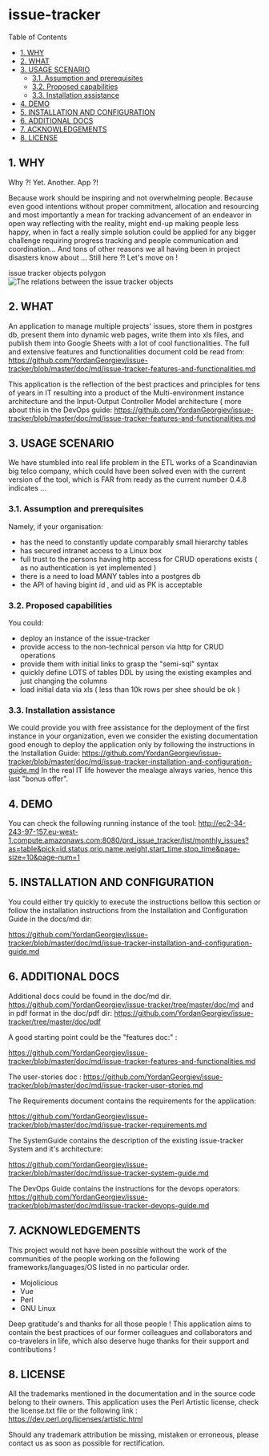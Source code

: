 #  issue-tracker


Table of Contents

  * [1. WHY](#1-why)
  * [2. WHAT ](#2-what-)
  * [3. USAGE SCENARIO](#3-usage-scenario)
    * [3.1. Assumption and prerequisites](#31-assumption-and-prerequisites)
    * [3.2. Proposed capabilities](#32-proposed-capabilities)
    * [3.3. Installation assistance](#33-installation-assistance)
  * [4. DEMO ](#4-demo-)
  * [5. INSTALLATION AND CONFIGURATION](#5-installation-and-configuration)
  * [6. ADDITIONAL DOCS](#6-additional-docs)
  * [7. ACKNOWLEDGEMENTS](#7-acknowledgements)
  * [8. LICENSE](#8-license)


    

## 1. WHY
Why ?! Yet.  Another. App ?!

Because work should be inspiring and not overwhelming people. 
Because even good intentions without proper commitment, allocation and resourcing and most importantly a mean for tracking advancement of an endeavor in open way reflecting with the reality, might end-up making people less happy, when in fact a really simple solution could be applied for any bigger challenge requiring progress tracking and people communication and coordination... And tons of other reasons we all having been in project disasters know about ... Still here ?! Let's move on !


issue tracker objects polygon 
![The relations between the issue tracker objects ](https://raw.githubusercontent.com/YordanGeorgiev/issue-tracker/dev/doc/img/readme/what-is-is.png)    

## 2. WHAT 
An application to manage multiple projects' issues, store them in postgres db, present them into dynamic web pages, write them into xls files, and publish them into Google Sheets with a lot of cool functionalities. 
The full and extensive features and functionalities document cold be read from:
https://github.com/YordanGeorgiev/issue-tracker/blob/master/doc/md/issue-tracker-features-and-functionalities.md

This application is the reflection of the best practices and principles for tens of years in IT resulting into a product of the Multi-environment instance architecture and the Input-Output Controller Model architecture ( more about this in the DevOps guide:
https://github.com/YordanGeorgiev/issue-tracker/blob/master/doc/md/issue-tracker-features-and-functionalities.md

    

## 3. USAGE SCENARIO
We have stumbled into real life problem in the ETL works of a Scandinavian big telco company, which could have been solved even with the current version of the tool, which is FAR from ready as the current number 0.4.8 indicates … 

    

### 3.1. Assumption and prerequisites
Namely, if your organisation:
- has the need to constantly update comparably small hierarchy tables
- has secured intranet access to a Linux box 
- full trust to the persons having http access for CRUD operations exists ( as no authentication is yet implemented )
- there is a need to load MANY tables into a postgres db 
- the API of having bigint id , and uid as PK is acceptable

    

### 3.2. Proposed capabilities
You could:
-  deploy an instance of the issue-tracker
-  provide access to the non-technical person via http for CRUD operations
-  provide them with initial links to grasp the "semi-sql" syntax
-  quickly define LOTS of tables DDL by using the existing examples and just changing the columns
 - load initial data via xls ( less than 10k rows per shee should be ok ) 

    

### 3.3. Installation assistance
We could provide you with free assistance for the deployment of the first instance in your organization, even we consider the existing documentation good enough to deploy the application only by following the instructions in the Installation Guide:
https://github.com/YordanGeorgiev/issue-tracker/blob/master/doc/md/issue-tracker-installation-and-configuration-guide.md
In the real IT life however the mealage always varies, hence this last "bonus offer".

    

## 4. DEMO 
You can check the following running instance of the tool:
http://ec2-34-243-97-157.eu-west-1.compute.amazonaws.com:8080/prd_issue_tracker/list/monthly_issues?as=table&pick=id,status,prio,name,weight,start_time,stop_time&page-size=10&page-num=1

    

## 5. INSTALLATION AND CONFIGURATION
You could either try quickly to execute the instructions bellow this section or 
follow the installation instructions from the Installation and Configuration Guide in the docs/md dir:

https://github.com/YordanGeorgiev/issue-tracker/blob/master/doc/md/issue-tracker-installation-and-configuration-guide.md

    

## 6. ADDITIONAL DOCS
Additional docs could be found in the doc/md dir. 
https://github.com/YordanGeorgiev/issue-tracker/tree/master/doc/md
and in pdf format in the doc/pdf dir:
https://github.com/YordanGeorgiev/issue-tracker/tree/master/doc/pdf

A good starting point could be the "features doc:" : 

https://github.com/YordanGeorgiev/issue-tracker/blob/master/doc/md/issue-tracker-features-and-functionalities.md

The user-stories doc :
https://github.com/YordanGeorgiev/issue-tracker/blob/master/doc/md/issue-tracker-user-stories.md


The Requirements document contains the requirements for the application:

https://github.com/YordanGeorgiev/issue-tracker/blob/master/doc/md/issue-tracker-requirements.md

The SystemGuide contains the description of the existing issue-tracker System and it's architecture:

https://github.com/YordanGeorgiev/issue-tracker/blob/master/doc/md/issue-tracker-system-guide.md

The DevOps Guide contains the instructions for the devops operators:
https://github.com/YordanGeorgiev/issue-tracker/blob/master/doc/md/issue-tracker-devops-guide.md

    

## 7. ACKNOWLEDGEMENTS
This project would not have been possible without the work of the communities of the people working on the following frameworks/languages/OS listed in no particular order. 

 - Mojolicious
 - Vue 
 - Perl
 - GNU Linux

Deep gratitude's and thanks for all those people !
This application aims to contain the best practices of our former colleagues and collaborators and co-travelers in life, which also deserve huge thanks for their support and contributions !

    

## 8. LICENSE
All the trademarks mentioned in the documentation and in the source code belong to their owners. 
This application uses the Perl Artistic license, check the license.txt file or the following link :
https://dev.perl.org/licenses/artistic.html

Should any trademark attribution be missing, mistaken or erroneous, please contact us as soon as possible for rectification.


    

